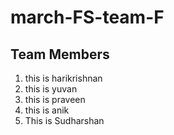 # march-FS-team-F

## Team Members

1. this is harikrishnan
2. this is yuvan
3. this is praveen
4. this is anik
5. This is Sudharshan
